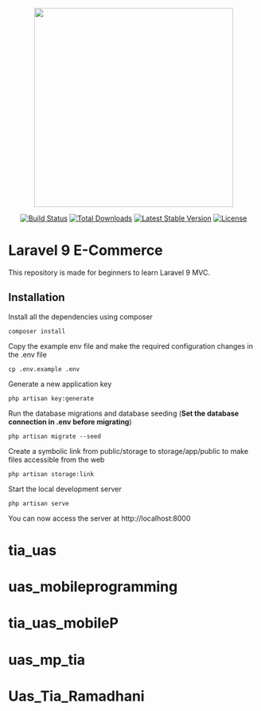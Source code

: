 <p align="center"><a href="https://laravel.com" target="_blank"><img src="https://raw.githubusercontent.com/laravel/art/master/logo-lockup/5%20SVG/2%20CMYK/1%20Full%20Color/laravel-logolockup-cmyk-red.svg" width="400"></a></p>

<p align="center">
<a href="https://travis-ci.org/laravel/framework"><img src="https://travis-ci.org/laravel/framework.svg" alt="Build Status"></a>
<a href="https://packagist.org/packages/laravel/framework"><img src="https://img.shields.io/packagist/dt/laravel/framework" alt="Total Downloads"></a>
<a href="https://packagist.org/packages/laravel/framework"><img src="https://img.shields.io/packagist/v/laravel/framework" alt="Latest Stable Version"></a>
<a href="https://packagist.org/packages/laravel/framework"><img src="https://img.shields.io/packagist/l/laravel/framework" alt="License"></a>
</p>

# Laravel 9 E-Commerce

This repository is made for beginners to learn Laravel 9 MVC.

## Installation

Install all the dependencies using composer

    composer install

Copy the example env file and make the required configuration changes in the .env file

    cp .env.example .env

Generate a new application key

    php artisan key:generate

Run the database migrations and database seeding (**Set the database connection in .env before migrating**)

    php artisan migrate --seed
    
Create a symbolic link from public/storage to storage/app/public to make files accessible from the web

    php artisan storage:link

Start the local development server

    php artisan serve

You can now access the server at http://localhost:8000
# tia_uas
# uas_mobileprogramming
# tia_uas_mobileP
# uas_mp_tia
# Uas_Tia_Ramadhani
